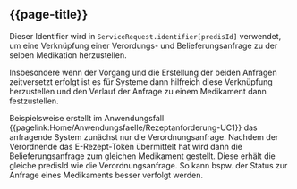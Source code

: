 ## {{page-title}}

Dieser Identifier wird in `ServiceRequest.identifier[predisId]` verwendet, um eine Verknüpfung einer Verordungs- und Belieferungsanfrage zu der selben Medikation herzustellen.

Insbesondere wenn der Vorgang und die Erstellung der beiden Anfragen zeitversetzt erfolgt ist es für Systeme dann hilfreich diese Verknüpfung herzustellen und den Verlauf der Anfrage zu einem Medikament dann festzustellen.

Beispielsweise erstellt im Anwendungsfall {{pagelink:Home/Anwendungsfaelle/Rezeptanforderung-UC1}} das anfragende System zunächst nur die Verordnungsanfrage.
Nachdem der Verordnende das E-Rezept-Token übermittelt hat wird dann die Belieferungsanfrage zum gleichen Medikament gestellt. Diese erhält die gleiche predisId wie die Verordnungsanfrage. So kann bspw. der Status zur Anfrage eines Medikaments besser verfolgt werden.
